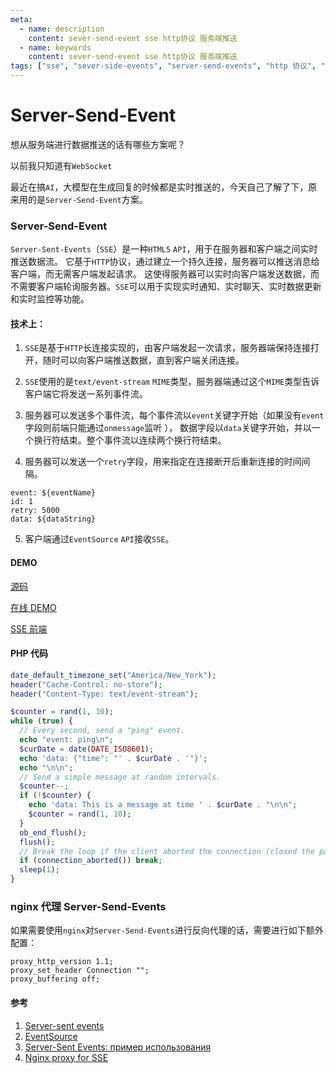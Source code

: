 ```yaml
---
meta:
  - name: description
    content: sever-send-event sse http协议 服务端推送
  - name: keywords
    content: sever-send-event sse http协议 服务端推送
tags: ["sse", "sever-side-events", "server-send-events", "http 协议", "服务端推送"]
---
```


# Server-Send-Event

想从服务端进行数据推送的话有哪些方案呢？

以前我只知道有`WebSocket`

<ImgView title="WebSocket" url="https://1.z.wiki/autoupload/20230706/1u0z.580X1302-image.png" />

最近在搞`AI`，大模型在生成回复的时候都是实时推送的，今天自己了解了下，原来用的是`Server-Send-Event`方案。

### Server-Send-Event

`Server-Sent-Events`（`SSE`）是一种`HTML5` `API`，用于在服务器和客户端之间实时推送数据流。
它基于`HTTP`协议，通过建立一个持久连接，服务器可以推送消息给客户端，而无需客户端发起请求。
这使得服务器可以实时向客户端发送数据，而不需要客户端轮询服务器。`SSE`可以用于实现实时通知、实时聊天、实时数据更新和实时监控等功能。

#### 技术上：

1. `SSE`是基于`HTTP`长连接实现的，由客户端发起一次请求，服务器端保持连接打开，随时可以向客户端推送数据，直到客户端关闭连接。

2. `SSE`使用的是`text/event-stream` `MIME`类型，服务器端通过这个`MIME`类型告诉客户端它将发送一系列事件流。

3. 服务器可以发送多个事件流，每个事件流以`event`关键字开始（如果没有`event`字段则前端只能通过`onmessage`监听 ），
数据字段以`data`关键字开始，并以一个换行符结束。整个事件流以连续两个换行符结束。

4. 服务器可以发送一个`retry`字段，用来指定在连接断开后重新连接的时间间隔。

```
event: ${eventName}
id: 1
retry: 5000
data: ${dataString}

```

5. 客户端通过`EventSource` `API`接收`SSE`。


#### DEMO

[源码](https://github.com/yihuaxiang/koa-sse)

[在线 DEMO](https://playground.z.wiki/sse)

[SSE 前端](https://z.wiki/jsbin/roqepikolu)

<WebFrame src="https://z.wiki/jsbin/roqepikolu" />


#### PHP 代码

```php
date_default_timezone_set("America/New_York");
header("Cache-Control: no-store");
header("Content-Type: text/event-stream");

$counter = rand(1, 10);
while (true) {
  // Every second, send a "ping" event.
  echo "event: ping\n";
  $curDate = date(DATE_ISO8601);
  echo 'data: {"time": "' . $curDate . '"}';
  echo "\n\n";
  // Send a simple message at random intervals.
  $counter--;
  if (!$counter) {
    echo 'data: This is a message at time ' . $curDate . "\n\n";
    $counter = rand(1, 10);
  }
  ob_end_flush();
  flush();
  // Break the loop if the client aborted the connection (closed the page)
  if (connection_aborted()) break;
  sleep(1);
}
```

### nginx 代理 Server-Send-Events

如果需要使用`nginx`对`Server-Send-Events`进行反向代理的话，需要进行如下额外配置：

```
proxy_http_version 1.1;
proxy_set_header Connection "";
proxy_buffering off;
```


#### 参考

1. [Server-sent events](https://developer.mozilla.org/zh-CN/docs/Web/API/Server-sent_events/Using_server-sent_events)
2. [EventSource](https://developer.mozilla.org/zh-CN/docs/Web/API/EventSource)
3. [Server-Sent Events: пример использования](https://habr.com/ru/articles/519982/)
4. [Nginx proxy for SSE](https://serverfault.com/questions/801628/for-server-sent-events-sse-what-nginx-proxy-configuration-is-appropriate)


